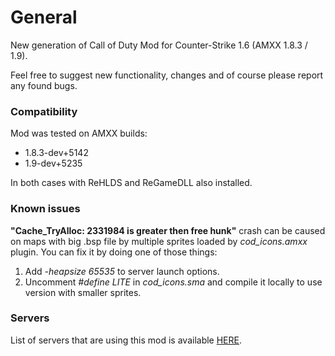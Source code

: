# General
New generation of Call of Duty Mod for Counter-Strike 1.6 (AMXX 1.8.3 / 1.9).

Feel free to suggest new functionality, changes and of course please report any found bugs.

### Compatibility
Mod was tested on AMXX builds:
- 1.8.3-dev+5142
- 1.9-dev+5235

In both cases with ReHLDS and ReGameDLL also installed.

### Known issues
**"Cache_TryAlloc: 2331984 is greater then free hunk"** crash can be caused on maps with big .bsp file by multiple sprites loaded by *cod_icons.amxx* plugin.
You can fix it by doing one of those things:
1. Add *-heapsize 65535* to server launch options.
2. Uncomment *#define LITE* in *cod_icons.sma* and compile it locally to use version with smaller sprites.

### Servers
List of servers that are using this mod is available [HERE](https://www.gametracker.com/search/?search_by=server_variable&search_by2=cod_version&query=&loc=_all&sort=&order=).
